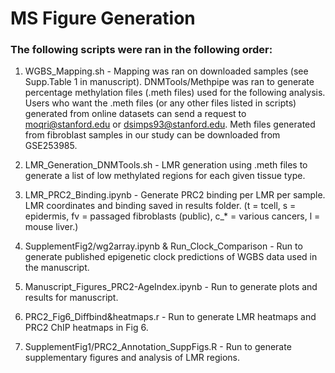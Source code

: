 # MS Figure Generation 

### The following scripts were ran in the following order:

1.	WGBS_Mapping.sh - Mapping was ran on downloaded samples (see Supp.Table 1 in manuscript). DNMTools/Methpipe was ran to generate percentage methylation files (.meth files) used for the following analysis. Users who want the .meth files (or any other files listed in scripts) generated from online datasets can send a request to moqri@stanford.edu or dsimps93@stanford.edu. Meth files generated from fibroblast samples in our study can be downloaded from GSE253985.

2.	LMR_Generation_DNMTools.sh - LMR generation using .meth files to generate a list of low methylated regions for each given tissue type.

3.	LMR_PRC2_Binding.ipynb - Generate PRC2 binding per LMR per sample. LMR coordinates and binding saved in results folder. (t = tcell, s = epidermis, fv = passaged fibroblasts (public), c_* = various cancers, l = mouse liver.)

4.	SupplementFig2/wg2array.ipynb & Run_Clock_Comparison - Run to generate published epigenetic clock predictions of WGBS data used in the manuscript.

5.	Manuscript_Figures_PRC2-AgeIndex.ipynb - Run to generate plots and results for manuscript.

6.	PRC2_Fig6_Diffbind&heatmaps.r - Run to generate LMR heatmaps and PRC2 ChIP heatmaps in Fig 6. 

7.	SupplementFig1/PRC2_Annotation_SuppFigs.R -  Run to generate supplementary figures and analysis of LMR regions. 

